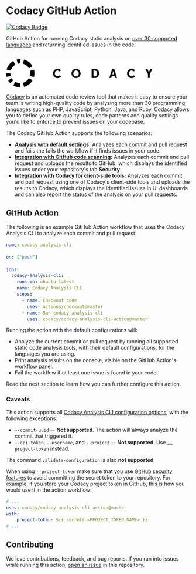 # Codacy GitHub Action

[![Codacy Badge](https://app.codacy.com/project/badge/Grade/946b78614f154f81b1c9c0514fd9f35c)](https://www.codacy.com/gh/codacy/codacy-analysis-cli-action/dashboard?utm_source=github.com&amp;utm_medium=referral&amp;utm_content=codacy/codacy-analysis-cli-action&amp;utm_campaign=Badge_Grade)

GitHub Action for running Codacy static analysis on [over 30 supported languages](https://docs.codacy.com/getting-started/supported-languages-and-tools/) and returning identified issues in the code.

<br/>
<a href="https://www.codacy.com" target="_blank"><img src="images/codacy-logo.svg" alt="Codacy" width="400"/></a>
<br/>

[Codacy](https://www.codacy.com/) is an automated code review tool that makes it easy to ensure your team is writing high-quality code by analyzing more than 30 programming languages such as PHP, JavaScript, Python, Java, and Ruby. Codacy allows you to define your own quality rules, code patterns and quality settings you'd like to enforce to prevent issues on your codebase.

The Codacy GitHub Action supports the following scenarios:

-   **[Analysis with default settings](#default-settings):** Analyzes each commit and pull request and fails the fails the workflow if it finds issues in your code.
-   **[Integration with GitHub code scanning](#integration-with-github-code-scanning):** Analyzes each commit and pull request and uploads the results to GitHub, which displays the identified issues under your repository's tab **Security**.
-   **[Integration with Codacy for client-side tools](#integration-with-codacy-for-client-side-tools):** Analyzes each commit and pull request using one of Codacy's client-side tools and uploads the results to Codacy, which displays the identified issues in UI dashboards and can also report the status of the analysis on your pull requests.

## GitHub Action

The following is an example GitHub Action workflow that uses the Codacy Analysis CLI
to analyze each commit and pull request.

```yaml
name: codacy-analysis-cli

on: ["push"]

jobs:
  codacy-analysis-cli:
    runs-on: ubuntu-latest
    name: Codacy Analysis CLI
    steps:
      - name: Checkout code
        uses: actions/checkout@master
      - name: Run codacy-analysis-cli
        uses: codacy/codacy-analysis-cli-action@master
```

Running the action with the default configurations will:

- Analyze the current commit or pull request by running all supported static code analysis tools, with their default configurations,
  for the languages you are using.
- Print analysis results on the console, visible on the GitHub Action's workflow panel.
- Fail the workflow if at least one issue is found in your code.

Read the next section to learn how you can further configure this action.

### Caveats

This action supports all [Codacy Analysis CLI configuration options](https://github.com/codacy/codacy-analysis-cli#commands-and-configuration), with the following exceptions:

- `--commit-uuid` -- **Not supported**. The action will always analyze the commit that triggered it.
- `--api-token`, `--username`, and `--project` -- **Not supported**. Use [`--project-token`](https://github.com/codacy/codacy-analysis-cli#project-token) instead.

The command `validate-configuration` is also **not supported**.

When using `--project-token` make sure that you use [GitHub security features](https://docs.github.com/en/actions/reference/encrypted-secrets)
to avoid committing the secret token to your repository. For example, if you store your Codacy project
token in GitHub, this is how you would use it in the action workflow:

```yaml
# ...
uses: codacy/codacy-analysis-cli-action@master
with:
    project-token: ${{ secrets.<PROJECT_TOKEN_NAME> }}
# ...
```

## Contributing

We love contributions, feedback, and bug reports.
If you run into issues while running this action,
[open an issue](https://github.com/codacy/codacy-analysis-cli-action/issues) in this repository.
